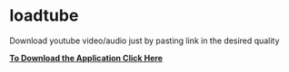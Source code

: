 # loadtube
Download youtube video/audio just by pasting link in the desired quality

[**To Download the Application Click Here**](https://github.com/chiraag-kakar/loadtube/blob/master/dist/extractor.exe?raw=true)
